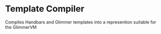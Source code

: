 # Template Compiler

Compiles Handbars and Glimmer templates into a represention suitable for the GlimmerVM


